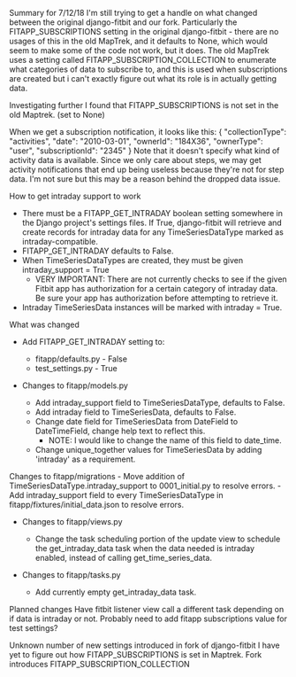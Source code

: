 Summary for 7/12/18
I'm still trying to get a handle on what changed between the original django-fitbit and our fork.
Particularly the FITAPP_SUBSCRIPTIONS setting in the original django-fitbit - there are no usages of this in the
old MapTrek, and it defaults to None, which would seem to make some of the code not work, but it does.
The old MapTrek uses a setting called FITAPP_SUBSCRIPTION_COLLECTION to enumerate what categories of data
to subscribe to, and this is used when subscriptions are created but i can't exactly figure out
what its role is in actually getting data.

Investigating further I found that FITAPP_SUBSCRIPTIONS is not set in the old Maptrek. (set to None)


When we get a subscription notification, it looks like this:
{
        "collectionType": "activities",
        "date": "2010-03-01",
        "ownerId": "184X36",
        "ownerType": "user",
        "subscriptionId": "2345"
    }
Note that it doesn't specify what kind of activity data is available. Since we only care about steps,
we may get activity notifications that end up being useless because they're not for step data. I'm not sure
but this may be a reason behind the dropped data issue.


How to get intraday support to work

- There must be a FITAPP_GET_INTRADAY boolean setting somewhere in the Django project's settings files.
If True, django-fitbit will retrieve and create records for intraday data for any TimeSeriesDataType marked
as intraday-compatible.
- FITAPP_GET_INTRADAY defaults to False.
- When TimeSeriesDataTypes are created, they must be given intraday_support = True
    - VERY IMPORTANT: There are not currently checks to see if the given Fitbit app has authorization for
    a certain category of intraday data. Be sure your app has authorization before attempting to retrieve it.
- Intraday TimeSeriesData instances will be marked with intraday = True.


What was changed
- Add FITAPP_GET_INTRADAY setting to:
    - fitapp/defaults.py - False
    - test_settings.py - True

- Changes to fitapp/models.py
    - Add intraday_support field to TimeSeriesDataType, defaults to False.
    - Add intraday field to TimeSeriesData, defaults to False.
    - Change date field for TimeSeriesData from DateField to DateTimeField, change help text to reflect this.
        - NOTE: I would like to change the name of this field to date_time.
    - Change unique_together values for TimeSeriesData by adding 'intraday' as a requirement.

Changes to fitapp/migrations
    - Move addition of TimeSeriesDataType.intraday_support to 0001_initial.py to resolve errors.
    - Add intraday_support field to every TimeSeriesDataType in fitapp/fixtures/initial_data.json to resolve errors.

- Changes to fitapp/views.py
    - Change the task scheduling portion of the update view to schedule the get_intraday_data task
    when the data needed is intraday enabled, instead of calling get_time_series_data.

- Changes to fitapp/tasks.py
    - Add currently empty get_intraday_data task.


Planned changes
Have fitbit listener view call a different task depending on if data is intraday or not.
Probably need to add fitapp subscriptions value for test settings?

Unknown number of new settings introduced in fork of django-fitbit
I have yet to figure out how FITAPP_SUBSCRIPTIONS is set in Maptrek.
Fork introduces FITAPP_SUBSCRIPTION_COLLECTION
